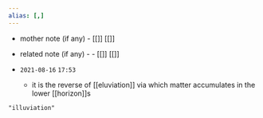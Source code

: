 ```yaml
---
alias: [,]
---
```

- mother note (if any)
		- [[]] [[]]
- related note (if any) -
		- [[]] [[]]


- `2021-08-16`  `17:53`
	- it is the reverse of [[eluviation]] via which matter accumulates in the lower [[horizon]]s

```query
"illuviation"
```
